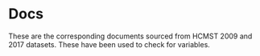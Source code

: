 # Docs
These are the corresponding documents sourced from HCMST 2009 and 2017 datasets. These have been used to check for variables.  

